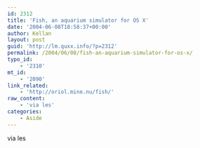 ```yaml
---
id: 2312
title: 'Fish, an aquarium simulator for OS X'
date: '2004-06-08T18:58:37+00:00'
author: Kellan
layout: post
guid: 'http://lm.quxx.info/?p=2312'
permalink: /2004/06/08/fish-an-aquarium-simulator-for-os-x/
typo_id:
    - '2310'
mt_id:
    - '2090'
link_related:
    - 'http://oriol.mine.nu/fish/'
raw_content:
    - 'via les'
categories:
    - Aside
---
```


via les